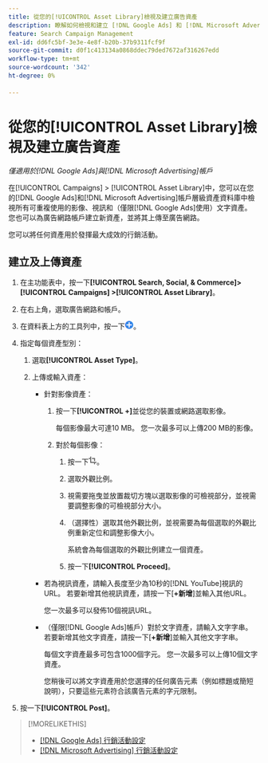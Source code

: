 ```yaml
---
title: 從您的[!UICONTROL Asset Library]檢視及建立廣告資產
description: 瞭解如何檢視和建立 [!DNL Google Ads] 和 [!DNL Microsoft Advertising] 帳戶層級資產庫的可重複使用影像、視訊和文字資產。
feature: Search Campaign Management
exl-id: dd6fc5bf-3e3e-4e8f-b20b-37b9311fcf9f
source-git-commit: d0f1c413134a0868ddec79ded7672af316267edd
workflow-type: tm+mt
source-wordcount: '342'
ht-degree: 0%

---
```


# 從您的[!UICONTROL Asset Library]檢視及建立廣告資產

*僅適用於[!DNL Google Ads]與[!DNL Microsoft Advertising]帳戶*

在[!UICONTROL Campaigns] > [!UICONTROL Asset Library]中，您可以在您的[!DNL Google Ads]和[!DNL Microsoft Advertising]帳戶層級資產資料庫中檢視所有可重複使用的影像、視訊和（僅限[!DNL Google Ads]使用）文字資產。 您也可以為廣告網路帳戶建立新資產，並將其上傳至廣告網路。

您可以將任何資產用於發揮最大成效的行銷活動。

## 建立及上傳資產

1. 在主功能表中，按一下&#x200B;**[!UICONTROL Search, Social, & Commerce]> [!UICONTROL Campaigns] >[!UICONTROL Asset Library]**。

1. 在右上角，選取廣告網路和帳戶。

1. 在資料表上方的工具列中，按一下![上傳](/help/search-social-commerce/assets/add.png "上傳")。

1. 指定每個資產型別：

   1. 選取&#x200B;**[!UICONTROL Asset Type]**。

   1. 上傳或輸入資產：

      * 針對影像資產：

         1. 按一下&#x200B;**[!UICONTROL +]**&#x200B;並從您的裝置或網路選取影像。

            每個影像最大可達10 MB。 您一次最多可以上傳200 MB的影像。

         1. 對於每個影像：

            1. 按一下![裁切](/help/search-social-commerce/assets/crop.png "裁切")。

            1. 選取外觀比例。

            1. 視需要拖曳並放置裁切方塊以選取影像的可檢視部分，並視需要調整影像的可檢視部分大小。

            1. （選擇性）選取其他外觀比例，並視需要為每個選取的外觀比例重新定位和調整影像大小。

               系統會為每個選取的外觀比例建立一個資產。

            1. 按一下&#x200B;**[!UICONTROL Proceed]**。

      * 若為視訊資產，請輸入長度至少為10秒的[!DNL YouTube]視訊的URL。 若要新增其他視訊資產，請按一下[**+新增**]並輸入其他URL。

        您一次最多可以發佈10個視訊URL。

      * （僅限[!DNL Google Ads]帳戶）對於文字資產，請輸入文字字串。 若要新增其他文字資產，請按一下[**+新增**]並輸入其他文字字串。

        每個文字資產最多可包含1000個字元。 您一次最多可以上傳10個文字資產。

        您稍後可以將文字資產用於您選擇的任何廣告元素（例如標題或簡短說明），只要這些元素符合該廣告元素的字元限制。

1. 按一下&#x200B;**[!UICONTROL Post]**。

>[!MORELIKETHIS]
>
>* [[!DNL Google Ads] 行銷活動設定](/help/search-social-commerce/campaign-management/campaigns/campaign-settings-google.md)
>* [[!DNL Microsoft Advertising] 行銷活動設定](/help/search-social-commerce/campaign-management/campaigns/campaign-settings-microsoft.md)

